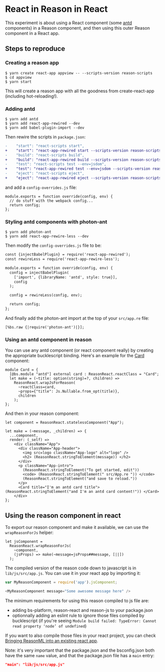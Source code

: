 # React in Reason in React

This experiment is about using a React component (some
[antd](https://ant.design/) components) in a Reason component, and then using
this outer Reason component in a React app.


## Steps to reproduce

### Creating a reason app

```
$ yarn create react-app appview -- --scripts-version reason-scripts
$ cd appview
$ yarn start
```

This will create a reason app with all the goodness from create-react-app
(including hot-reloading!).


### Adding antd

```
$ yarn add antd
$ yarn add react-app-rewired --dev
$ yarn add babel-plugin-import --dev
```

Then rewire the scripts in `package.json`:

```diff
-    "start": "react-scripts start",
+    "start": "react-app-rewired start --scripts-version reason-scripts",
-    "build": "react-scripts build",
+    "build": "react-app-rewired build --scripts-version reason-scripts",
-    "test": "react-scripts test --env=jsdom",
+    "test": "react-app-rewired test --env=jsdom --scripts-version reason-scripts",
-    "eject": "react-scripts eject",
+    "eject": "react-app-rewired eject --scripts-version reason-scripts",
```

and add a `config-overrides.js` file:

```
module.exports = function override(config, env) {
  // do stuff with the webpack config...
  return config;
};
```


### Styling antd components with photon-ant

```
$ yarn add photon-ant
$ yarn add react-app-rewire-less --dev
```

Then modify the `config-overrides.js` file to be:

```diff
const {injectBabelPlugin} = require('react-app-rewired');
const rewireLess = require('react-app-rewire-less');

module.exports = function override(config, env) {
  config = injectBabelPlugin(
    ['import', {libraryName: 'antd', style: true}],
    config
  );

  config = rewireLess(config, env);

  return config;
};
```

And finally add the photon-ant import at the top of your `src/app.re` file:

```Reason
[%bs.raw {|require('photon-ant')|}];
```


### Using an antd component in reason

You can use any antd component (or react component really) by creating the
appropriate bucklescript binding. Here's an example for the
[Card](https://ant.design/components/card/) component:

```Reason
module Card = {
  [@bs.module "antd"] external card : ReasonReact.reactClass = "Card";
  let make = (~title: option(string)=?, children) =>
    ReasonReact.wrapJsForReason(
      ~reactClass=card,
      ~props={"title": Js.Nullable.from_opt(title)},
      children
    );
};
```

And then in your reason component:

```Reason
let component = ReasonReact.statelessComponent("App");

let make = (~message, _children) => {
  ...component,
  render: (_self) =>
    <div className="App">
      <div className="App-header">
        <img src=logo className="App-logo" alt="logo" />
        <h2> (ReasonReact.stringToElement(message)) </h2>
      </div>
      <p className="App-intro">
        (ReasonReact.stringToElement("To get started, edit"))
        <code> (ReasonReact.stringToElement(" src/App.re ")) </code>
        (ReasonReact.stringToElement("and save to reload."))
      </p>
      <Card title="I'm an antd card title"> (ReasonReact.stringToElement("and I'm an antd card content!")) </Card>
    </div>
};
```


## Using the reason component in react

To export our reason component and make it available, we can use the
`wrapReasonForJs` helper:

```Reason
let jsComponent =
  ReasonReact.wrapReasonForJs(
    ~component,
    (jsProps) => make(~message=jsProps##message, [||])
  );
```

The compiled version of the reason code down to javascript is in
`lib/js/src/app.js`. You can use it in your react app by importing it:

```Javascript
var MyReasonComponent = require('app').jsComponent;

<MyReasonComponent message="Some awesome message here" />
```

The minimum requirements for using this reason compiled to js file are:
- adding bs-platform, reason-react and reason-js to your package.json
- optionnally adding an eslint rule to ignore those files compiled by
  bucklescript (if you're seeing `Module build failed: TypeError: Cannot read
  property ‘node’ of undefined`)

If you want to also compile those files in your react project, you can check
[Bringing ReasonML into an existing react
app](https://medium.com/@alanhietala/bringing-reasonml-into-an-existing-react-app-d1006a72433b).

Note: it's very important that the package.json and the bsconfig.json both have
the same `name` value, and that the package.json file has a `main` entry:

```json
"main": "lib/js/src/app.js"
```
